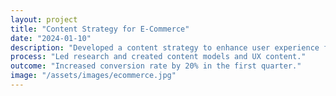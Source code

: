 ```yaml
---
layout: project
title: "Content Strategy for E-Commerce"
date: "2024-01-10"
description: "Developed a content strategy to enhance user experience for an online store."
process: "Led research and created content models and UX content."
outcome: "Increased conversion rate by 20% in the first quarter."
image: "/assets/images/ecommerce.jpg"
---
```


